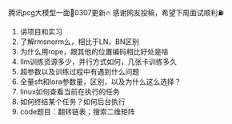 腾讯pcg大模型一面📒0307更新🔥
感谢网友投稿，希望下周面试顺利⛽️
	
1. 讲项目和实习
2. 了解rmsnorm么，相比于LN，BN区别
3. 为什么用rope，跟其他的位置编码相比好处是啥
4. llm训练资源多少，并行方式如何，几张卡训练多久
5. 超参数以及训练过程中有遇到什么问题
6. 全量sft和lora参数量，区别，以及为什么这么选择？
7. linux如何查看当前在执行的任务
8. 如何终结某个任务？如何后台执行
9. code题目：翻转链表；搜索二维矩阵